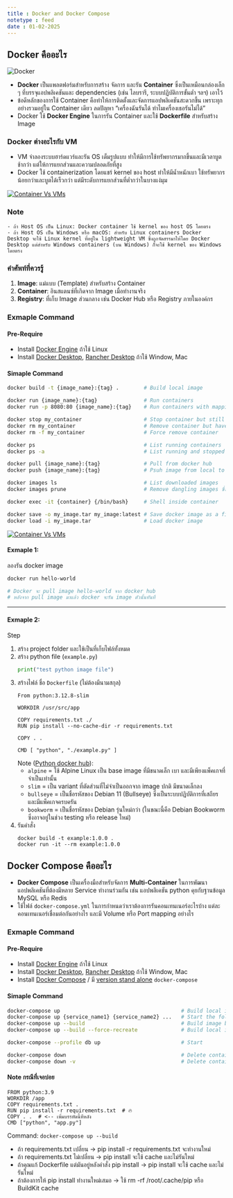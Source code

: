 ```yaml
---
title : Docker and Docker Compose
notetype : feed
date : 01-02-2025
---
```



## Docker คืออะไร 
![Docker](https://diagrams.mingrammer.com/img/resources/onprem/container/docker.png)
- **Docker** เป็นแพลตฟอร์มสำหรับการสร้าง จัดการ และรัน **Container** ซึ่งเป็นเหมือนกล่องเล็ก ๆ ที่บรรจุแอปพลิเคชันและ dependencies (เช่น ไลบรารี, ระบบปฏิบัติการขั้นต่ำ ฯลฯ) เอาไว้
- ข้อดีหลักของการใช้ Container คือทำให้การติดตั้งและจัดการแอปพลิเคชันสะดวกขึ้น เพราะทุกอย่างรวมอยู่ใน Container เดียว ลดปัญหา “เครื่องฉันรันได้ ทำไมเครื่องเธอรันไม่ได้”
- Docker ใช้ **Docker Engine** ในการรัน Container และใช้ **Dockerfile** สำหรับสร้าง Image

### Docker ต่างอะไรกับ VM
- VM จำลองระบบฮาร์ดแวร์และรัน OS เต็มรูปแบบ ทำให้มีการใช้ทรัพยากรมากขึ้นและมีเวลาบูตช้ากว่า แต่ให้การแยกส่วนและความปลอดภัยที่สูง
- Docker ใช้ containerization โดยแชร์ kernel ของ host ทำให้มีน้ำหนักเบา ใช้ทรัพยากรน้อยกว่าและบูตได้เร็วกว่า แต่มีระดับการแยกส่วนที่ต่ำกว่าในบางแง่มุม

[![Container Vs VMs](/assets/img/Other/Docker/vm-docker5.avif)](https://dockerlabs.collabnix.com/beginners/difference-docker-vm.html)

### Note
```
- ถ้า Host OS เป็น Linux: Docker container ใช้ kernel ของ host OS โดยตรง
- ถ้า Host OS เป็น Windows หรือ macOS: สำหรับ Linux containers Docker Desktop จะใช้ Linux kernel ที่อยู่ใน lightweight VM ซึ่งถูกจัดสรรมาให้โดย Docker Desktop แต่สำหรับ Windows containers (บน Windows) ก็จะใช้ kernel ของ Windows โดยตรง
```

### คำศัพท์ที่ควรรู้
1. **Image**: แม่แบบ (Template) สำหรับสร้าง Container
2. **Container**: อินสแตนซ์ที่เกิดจาก Image เมื่อทำงานจริง
3. **Registry**: ที่เก็บ Image ส่วนกลาง เช่น Docker Hub หรือ Registry ภายในองค์กร


### Exmaple Command
#### Pre-Require
- Install [Docker Engine](https://docs.docker.com/engine/install/) ถ้าใช้ Linux
- Install [Docker Desktop](https://docs.docker.com/desktop/), [Rancher Desktop](https://rancherdesktop.io/) ถ้าใช้ Window, Mac

#### Simaple Command
```bash
docker build -t {image_name}:{tag} .        # Build local image

docker run {image_name}:{tag}               # Run containers
docker run -p 8080:80 {image_name}:{tag}    # Run containers with mapping port to our host

docker stop my_container                    # Stop container but still have status `stopped`
docker rm my_container                      # Remove container but have to stop first
docker rm -f my_container                   # Force remove container

docker ps                                   # List running containers
docker ps -a                                # List running and stopped containers

docker pull {image_name}:{tag}              # Pull from docker hub
docker push {image_name}:{tag}              # Psuh image from local to repository

docker images ls                            # List downloaded images
docker images prune                         # Remove dangling images ซึ่งคือ Docker images ที่ไม่ได้ถูกใช้งานหรือไม่มี tag

docker exec -it {container} {/bin/bash}     # Shell inside container

docker save -o my_image.tar my_image:latest # Save docker image as a file
docker load -i my_image.tar                 # Load docker image
```

[![Container Vs VMs](/assets/img/Other/Docker/dockercheatsheet8.avif)](https://dockerlabs.collabnix.com/docker/cheatsheet/)


#### Exmaple 1:
ลองรัน docker image
```bash
docker run hello-world

# Docker จะ pull image hello-world จาก docker hub
# หลังจาก pull image มาแล้ว docker จะรัน image ตัวนั้นทันที
```
---

#### Exmaple 2:
Step
1. สร้าง project folder และใช้เป็นที่เก็บไฟล์ทั้งหมด
2. สร้าง python file (`example.py`)
    ```python
    print("test python image file")
    ```
3. สร้างไฟล์ ชื่อ `Dockerfile` (ไม่ต้องมีนามสกุล)
    ```
    From python:3.12.8-slim

    WORKDIR /usr/src/app

    COPY requirements.txt ./
    RUN pip install --no-cache-dir -r requirements.txt

    COPY . .

    CMD [ "python", "./example.py" ]
    ```
    Note ([Python docker hub](https://hub.docker.com/_/python/tags)): 
    - `alpine` = ใช้ Alpine Linux เป็น base image ที่มีขนาดเล็ก เบา และมีเพียงแพ็คเกจที่จำเป็นเท่านั้น
    - `slim` = เป็น variant ที่ตัดส่วนที่ไม่จำเป็นออกจาก image ปกติ มีขนาดเล็กลง
    - `bullseye` = เป็นชื่อรหัสของ Debian 11 (Bullseye) ซึ่งเป็นระบบปฏิบัติการที่เสถียรและมีแพ็คเกจครบครัน
    - `bookworm` =  เป็นชื่อรหัสของ Debian รุ่นใหม่กว่า (ในขณะนี้คือ Debian Bookworm ซึ่งอาจอยู่ในช่วง testing หรือ release ใหม่)
4. รันคำสั่ง
    ```
    docker build -t example:1.0.0 .
    docker run -it --rm example:1.0.0
    ```

## Docker Compose คืออะไร
- **Docker Compose** เป็นเครื่องมือสำหรับจัดการ **Multi-Container** ในการพัฒนาแอปพลิเคชันที่ต้องมีหลาย Service ทำงานร่วมกัน เช่น แอปพลิเคชัน python คุยกับฐานข้อมูล MySQL หรือ Redis
- ใช้ไฟล์ `docker-compose.yml` ในการกำหนดว่าเราต้องการรันคอนเทนเนอร์อะไรบ้าง แต่ละคอนเทนเนอร์เชื่อมต่อกันอย่างไร และมี Volume หรือ Port mapping อย่างไร

### Exmaple Command
#### Pre-Require
- Install [Docker Engine](https://docs.docker.com/engine/install/) ถ้าใช้ Linux
- Install [Docker Desktop](https://docs.docker.com/desktop/), [Rancher Desktop](https://rancherdesktop.io/) ถ้าใช้ Window, Mac
- Install [Docker Compose](https://docs.docker.com/compose/install/) / มี [version stand alone](https://docs.docker.com/compose/install/standalone/) `docker-compose`

#### Simaple Command
```bash
docker-compose up                                       # Build local image
docker-compose up {service_name1} {service_name2} ...   # Start the follow service name container 
docker-compose up --build                               # Build image but use the old conatainer
docker-compose up --build --force-recreate              # Build local image

docker-compose --profile db up                          # Start

docker-compose down                                     # Delete container and network
docker-compose down -v                                  # Delete container, network and volumes
```

#### Note กรณีที่เจอบ่อย
```
FROM python:3.9
WORKDIR /app
COPY requirements.txt .
RUN pip install -r requirements.txt  # 🔥
COPY . .  # <-- เพิ่มบรรทัดนี้ทีหลัง
CMD ["python", "app.py"]
```
Command: `docker-compose up --build`
- ถ้า requirements.txt เปลี่ยน → pip install -r requirements.txt จะทำงานใหม่
- ถ้า requirements.txt ไม่เปลี่ยน → pip install จะใช้ cache และไม่รันใหม่
- ถ้าคุณแก้ Dockerfile แต่มันอยู่หลังคำสั่ง pip install → pip install จะใช้ cache และไม่รันใหม่
- ถ้าต้องการให้ pip install ทำงานใหม่เสมอ → ใช้ rm -rf /root/.cache/pip หรือ BuildKit cache

